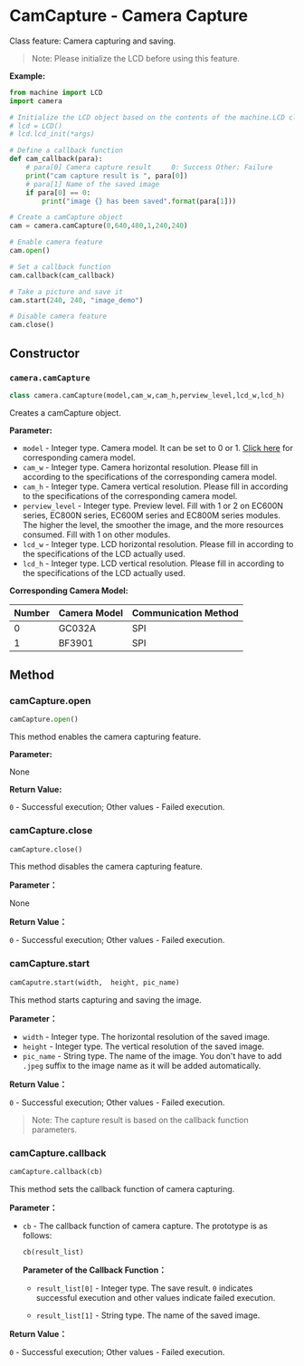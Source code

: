 # CamCapture - Camera Capture

Class feature: Camera capturing and saving.

> Note: Please initialize the LCD before using this feature.

**Example:**

```python
from machine import LCD
import camera

# Initialize the LCD object based on the contents of the machine.LCD class
# lcd = LCD()
# lcd.lcd_init(*args)

# Define a callback function
def cam_callback(para):
    # para[0] Camera capture result 	0: Success Other: Failure
    print("cam capture result is ", para[0])		
    # para[1] Name of the saved image
    if para[0] == 0:
        print("image {} has been saved".format(para[1])) 

# Create a camCapture object
cam = camera.camCapture(0,640,480,1,240,240)

# Enable camera feature
cam.open()

# Set a callback function
cam.callback(cam_callback)

# Take a picture and save it
cam.start(240, 240, "image_demo")

# Disable camera feature
cam.close()
```

## Constructor

### `camera.camCapture`

```python
class camera.camCapture(model,cam_w,cam_h,perview_level,lcd_w,lcd_h)
```

Creates a camCapture object.

**Parameter:**

- `model` - Integer type. Camera model. It can be set to 0 or 1. <a href="#label_cam_map3">Click here</a> for corresponding camera model.
- `cam_w` - Integer type. Camera horizontal resolution. Please fill in according to the specifications of the corresponding camera model.
- `cam_h` - Integer type. Camera vertical resolution. Please fill in according to the specifications of the corresponding camera model.
- `perview_level` - Integer type. Preview level. Fill with 1 or 2 on EC600N series, EC800N series, EC600M series and EC800M series modules. The higher the level, the smoother the image, and the more resources consumed. Fill with 1 on other modules.
- `lcd_w` - Integer type. LCD horizontal resolution. Please fill in according to the specifications of the LCD actually used.
- `lcd_h` - Integer type. LCD vertical resolution. Please fill in according to the specifications of the LCD actually used.

<span id="label_cam_map3">**Corresponding Camera Model:**</span>

| Number | Camera Model | Communication Method |
| ------ | ------------ | -------------------- |
| 0      | GC032A       | SPI                  |
| 1      | BF3901       | SPI                  |

## Method

### camCapture.open

```python
camCapture.open()
```

This method enables the camera capturing feature.

**Parameter:**

None

**Return Value:**

`0` - Successful execution; Other values - Failed execution.

### camCapture.close

```python
camCapture.close()
```

This method disables the camera capturing feature.

**Parameter：**

None

**Return Value：**

`0` - Successful execution; Other values - Failed execution.

### camCapture.start

```python
camCaputre.start(width,  height, pic_name)
```

This method starts capturing and saving the image.

**Parameter：**

- `width` - Integer type. The horizontal resolution of the saved image.
- `height` - Integer type. The vertical resolution of the saved image.
- `pic_name` - String type. The name of the image. You don't have to add `.jpeg` suffix to the image name as it will be added automatically.

**Return Value：**

`0` - Successful execution; Other values - Failed execution.

> Note: The capture result is based on the callback function parameters.

### camCapture.callback

```python
camCapture.callback(cb)
```

This method sets the callback function of camera capturing.

**Parameter：**

- `cb` - The callback function of camera capture. The prototype is as follows:

  ```
  cb(result_list)
  ```

  **Parameter of the Callback Function：**

  - `result_list[0]` - Integer type. The save result. `0` indicates successful execution and other values indicate failed execution.

  - `result_list[1]` - String type. The name of the saved image.

**Return Value：**

`0` - Successful execution; Other values - Failed execution.

